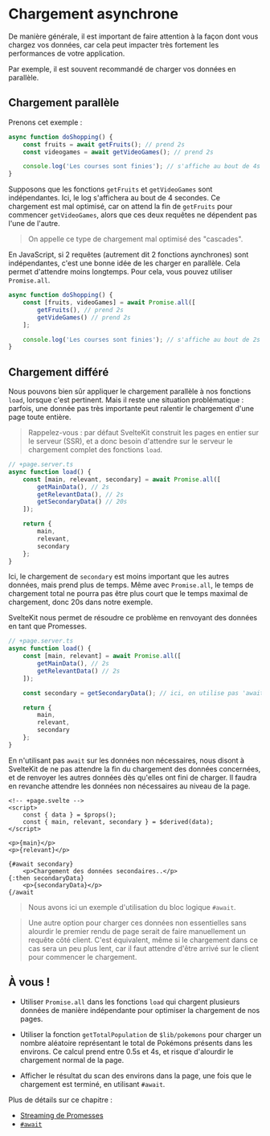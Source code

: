 # Chargement asynchrone

De manière générale, il est important de faire attention à la façon dont vous chargez vos données, car cela peut impacter très fortement les performances de votre application.

Par exemple, il est souvent recommandé de charger vos données en parallèle.

## Chargement parallèle

Prenons cet exemple :

```ts
async function doShopping() {
	const fruits = await getFruits(); // prend 2s
	const videogames = await getVideoGames(); // prend 2s

	console.log('Les courses sont finies'); // s'affiche au bout de 4s
}
```

Supposons que les fonctions `getFruits` et `getVideoGames` sont indépendantes. Ici, le log s'affichera au bout de 4 secondes. Ce chargement est mal optimisé, car on attend la fin de `getFruits` pour commencer `getVideoGames`, alors que ces deux requêtes ne dépendent pas l'une de l'autre.

> On appelle ce type de chargement mal optimisé des "cascades".

En JavaScript, si 2 requêtes (autrement dit 2 fonctions aynchrones) sont indépendantes, c'est une bonne idée de les charger en parallèle. Cela permet d'attendre moins longtemps. Pour cela, vous pouvez utiliser `Promise.all`.

```ts
async function doShopping() {
	const [fruits, videoGames] = await Promise.all([
		getFruits(), // prend 2s
		getVideGames() // prend 2s
	];

	console.log('Les courses sont finies'); // s'affiche au bout de 2s
}
```

## Chargement différé

Nous pouvons bien sûr appliquer le chargement parallèle à nos fonctions `load`, lorsque c'est pertinent. Mais il reste une situation problématique : parfois, une donnée pas très importante peut ralentir le chargement d'une page toute entière.

> Rappelez-vous : par défaut SvelteKit construit les pages en entier sur le serveur (SSR), et a donc besoin d'attendre sur le serveur le chargement complet des fonctions `load`.

```ts
// +page.server.ts
async function load() {
	const [main, relevant, secondary] = await Promise.all([
		getMainData(), // 2s
		getRelevantData(), // 2s
		getSecondaryData() // 20s
	]);

	return {
		main,
		relevant,
		secondary
	};
}
```

Ici, le chargement de `secondary` est moins important que les autres données, mais prend plus de temps. Même avec `Promise.all`, le temps de chargement total ne pourra pas être plus court que le temps maximal de chargement, donc 20s dans notre exemple.

SvelteKit nous permet de résoudre ce problème en renvoyant des données en tant que Promesses.

```ts
// +page.server.ts
async function load() {
	const [main, relevant] = await Promise.all([
		getMainData(), // 2s
		getRelevantData() // 2s
	]);

	const secondary = getSecondaryData(); // ici, on utilise pas 'await', 'secondary' est donc une Promesse

	return {
		main,
		relevant,
		secondary
	};
}
```

En n'utilisant pas `await` sur les données non nécessaires, nous disont à SvelteKit de ne pas attendre la fin du chargement des données concernées, et de renvoyer les autres données dès qu'elles ont fini de charger. Il faudra en revanche attendre les données non nécessaires au niveau de la page.

```svelte
<!-- +page.svelte -->
<script>
	const { data } = $props();
	const { main, relevant, secondary } = $derived(data);
</script>

<p>{main}</p>
<p>{relevant}</p>

{#await secondary}
	<p>Chargement des données secondaires..</p>
{:then secondaryData}
	<p>{secondaryData}</p>
{/await
```

> Nous avons ici un exemple d'utilisation du bloc logique `#await`.

> Une autre option pour charger ces données non essentielles sans alourdir le premier rendu de page serait de faire manuellement un requête côté client. C'est équivalent, même si le chargement dans ce cas sera un peu plus lent, car il faut attendre d'être arrivé sur le client pour commencer le chargement.

## À vous !

<section class='task'>

- Utiliser `Promise.all` dans les fonctions `load` qui chargent plusieurs données de manière indépendante pour optimiser la chargement de nos pages.

- Utiliser la fonction `getTotalPopulation` de `$lib/pokemons` pour charger un nombre aléatoire représentant le total de Pokémons présents dans les environs. Ce calcul prend entre 0.5s et 4s, et risque d'alourdir le chargement normal de la page.

- Afficher le résultat du scan des environs dans la page, une fois que le chargement est terminé, en utilisant `#await`.
</section>

Plus de détails sur ce chapitre :

- [Streaming de Promesses](https://kit.svelte.dev/docs/load#streaming-with-promises)
- [`#await`](https://svelte.dev/docs/logic-blocks#await)
